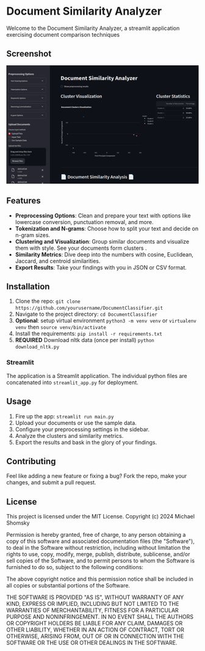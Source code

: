 # Document Similarity Analyzer

Welcome to the Document Similarity Analyzer, a streamlit application exercising document comparison techniques

## Screenshot
![img.png](img.png)
## Features

- **Preprocessing Options**: Clean and prepare your text with options like lowercase conversion, punctuation removal, and more. 
- **Tokenization and N-grams**: Choose how to split your text and decide on n-gram sizes. 
- **Clustering and Visualization**: Group similar documents and visualize them with style. See your documents form clusters .
- **Similarity Metrics**: Dive deep into the numbers with cosine, Euclidean, Jaccard, and centroid similarities. 
- **Export Results**: Take your findings with you in JSON or CSV format.

## Installation

1. Clone the repo: `git clone https://github.com/yourusername/DocumentClassifier.git`
2. Navigate to the project directory: `cd DocumentClassifier`
3. **Optional**: setup virtual environment `python3 -m venv venv` or `virtualenv venv` then `source venv/bin/activate`
4. Install the requirements: `pip install -r requirements.txt`
5. **REQUIRED** Download nltk data (once per install) `python download_nltk.py`

### Streamlit
The application is a Streamlit application.  The individual python files are concatenated into `streamlit_app.py` for deployment.

## Usage

1. Fire up the app: `streamlit run main.py`
2. Upload your documents or use the sample data.
3. Configure your preprocessing settings in the sidebar.
4. Analyze the clusters and similarity metrics.
5. Export the results and bask in the glory of your findings.

## Contributing

Feel like adding a new feature or fixing a bug? Fork the repo, make your changes, and submit a pull request. 

## License

This project is licensed under the MIT License.
Copyright (c) 2024 Michael Shomsky

Permission is hereby granted, free of charge, to any person obtaining a copy of this software and associated documentation 
files (the "Software"), to deal in the Software without restriction, including without limitation the rights to use, copy,
modify, merge, publish, distribute, sublicense, and/or sell copies of the Software, and to permit persons to whom the 
Software is furnished to do so, subject to the following conditions:

The above copyright notice and this permission notice shall be included in all copies or substantial portions of the Software.

THE SOFTWARE IS PROVIDED "AS IS", WITHOUT WARRANTY OF ANY KIND, EXPRESS OR IMPLIED, INCLUDING BUT NOT LIMITED TO THE
WARRANTIES OF MERCHANTABILITY, FITNESS FOR A PARTICULAR PURPOSE AND NONINFRINGEMENT. IN NO EVENT SHALL THE AUTHORS OR
COPYRIGHT HOLDERS BE LIABLE FOR ANY CLAIM, DAMAGES OR OTHER LIABILITY, WHETHER IN AN ACTION OF CONTRACT, TORT OR 
OTHERWISE, ARISING FROM, OUT OF OR IN CONNECTION WITH THE SOFTWARE OR THE USE OR OTHER DEALINGS IN THE SOFTWARE.

